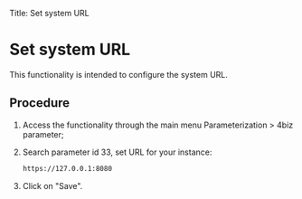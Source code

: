 Title: Set system URL  
# Set system URL  

This functionality is intended to configure the system URL.  

## Procedure  

1. Access the functionality through the main menu Parameterization > 4biz parameter;  
2. Search parameter id 33, set URL for your instance:
    ``` sh
    https://127.0.0.1:8080
	```

3. Click on "Save".
